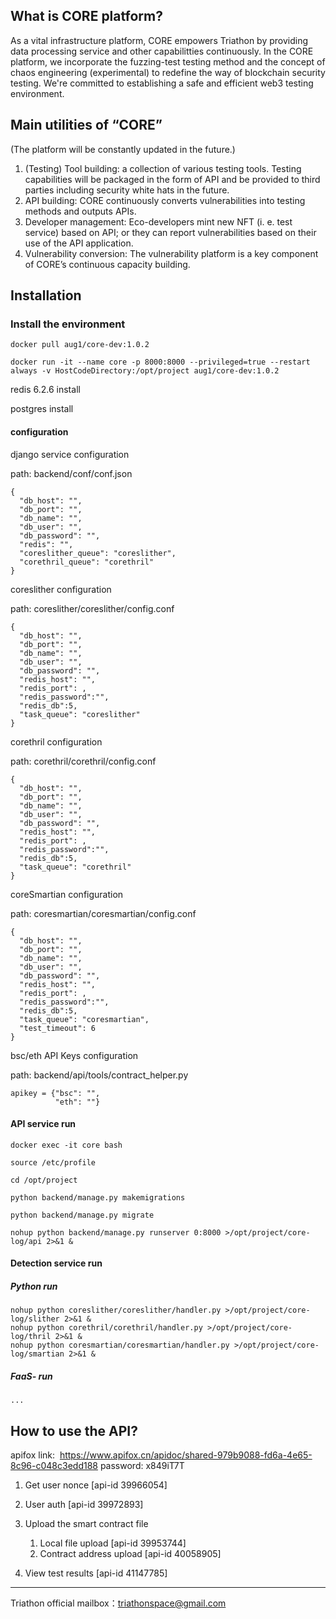 ## What is CORE platform?
As a vital infrastructure platform, CORE empowers Triathon by providing data processing service and other capabilitties continuously.
In the CORE platform, we incorporate the fuzzing-test testing method and the concept of chaos engineering (experimental) to redefine the way of blockchain security testing. We're committed to establishing a safe and efficient web3 testing environment.

## Main utilities of “CORE”
 (The platform will be constantly updated in the future.)
1. (Testing) Tool building: a collection of various testing tools. Testing capabilities will be packaged in the form of API and be provided to third parties including security white hats in the future.
2. API building: CORE continuously converts vulnerabilities into testing methods and outputs APIs.
3. Developer management: Eco-developers mint new NFT (i. e. test service) based on API; or they can report vulnerabilities based on their use of the API application.
4. Vulnerability conversion: The vulnerability platform is a key component of CORE’s continuous capacity building.

## Installation 
### Install the environment

```
docker pull aug1/core-dev:1.0.2

docker run -it --name core -p 8000:8000 --privileged=true --restart always -v HostCodeDirectory:/opt/project aug1/core-dev:1.0.2

```

redis 6.2.6 install

postgres install

#### configuration

django service configuration

path: backend/conf/conf.json

```
{
  "db_host": "",
  "db_port": "",
  "db_name": "",
  "db_user": "",
  "db_password": "",
  "redis": "",
  "coreslither_queue": "coreslither",
  "corethril_queue": "corethril"
}
```

coreslither configuration

path: coreslither/coreslither/config.conf

```
{
  "db_host": "",
  "db_port": "",
  "db_name": "",
  "db_user": "",
  "db_password": "",
  "redis_host": "",
  "redis_port": ,
  "redis_password":"",
  "redis_db":5,
  "task_queue": "coreslither"
}
```

corethril configuration

path: corethril/corethril/config.conf

```
{
  "db_host": "",
  "db_port": "",
  "db_name": "",
  "db_user": "",
  "db_password": "",
  "redis_host": "",
  "redis_port": ,
  "redis_password":"",
  "redis_db":5,
  "task_queue": "corethril"
}
```

coreSmartian configuration

path: coresmartian/coresmartian/config.conf

```
{
  "db_host": "",
  "db_port": "",
  "db_name": "",
  "db_user": "",
  "db_password": "",
  "redis_host": "",
  "redis_port": ,
  "redis_password":"",
  "redis_db":5,
  "task_queue": "coresmartian",
  "test_timeout": 6
}
```

bsc/eth API Keys configuration

path: backend/api/tools/contract_helper.py

```
apikey = {"bsc": "",
          "eth": ""}
```


#### API service run

```
docker exec -it core bash

source /etc/profile

cd /opt/project

python backend/manage.py makemigrations

python backend/manage.py migrate

nohup python backend/manage.py runserver 0:8000 >/opt/project/core-log/api 2>&1 &
```

#### Detection service run

##### Python run

```
nohup python coreslither/coreslither/handler.py >/opt/project/core-log/slither 2>&1 &
nohup python corethril/corethril/handler.py >/opt/project/core-log/thril 2>&1 &
nohup python coresmartian/coresmartian/handler.py >/opt/project/core-log/smartian 2>&1 &
```

##### FaaS- run

```
...
```

## How to use the API?
apifox link: 
https://www.apifox.cn/apidoc/shared-979b9088-fd6a-4e65-8c96-c048c3edd188 password: x849iT7T
1. Get user nonce [api-id 39966054]

2. User auth [api-id 39972893]

3. Upload the smart contract file

     1. Local file upload [api-id 39953744]
     2. Contract address upload [api-id 40058905]

4. View test results [api-id 41147785]

---
Triathon official mailbox：triathonspace@gmail.com
